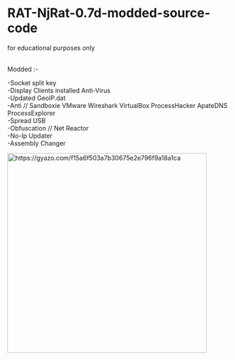 # RAT-NjRat-0.7d-modded-source-code
for educational purposes only

<br>
Modded :-

-Socket split key<br>
-Display Clients installed Anti-Virus<br>
-Updated GeoIP.dat<br>
-Anti // Sandboxie VMware Wireshark VirtualBox ProcessHacker ApateDNS ProcessExplorer <br>
-Spread USB<br>
-Obfuscation // Net Reactor<br>
-No-Ip Updater<br>
-Assembly Changer<br>



<a href="https://gyazo.com/f15a6f503a7b30675e2e796f9a18a1ca"><img src="https://i.gyazo.com/f15a6f503a7b30675e2e796f9a18a1ca.png" alt="https://gyazo.com/f15a6f503a7b30675e2e796f9a18a1ca" width="450"/></a>

